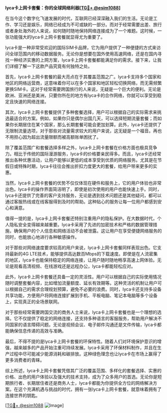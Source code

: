**lyca卡上网卡套餐：你的全球网络利器[[TG💪+ @esim1088](https://t.me/s/esim1088)]**

在当今这个数字化飞速发展的时代，互联网已经深深融入我们的生活。无论是工作、学习还是娱乐，网络已经成为不可或缺的一部分。而对于经常需要出差、旅行或者身处海外的人来说，如何随时随地保持网络连接成为了一个难题。这时候，一张功能强大的lyca卡上网卡套餐就显得尤为重要了。

lyca卡是一种非常受欢迎的国际SIM卡品牌，它为用户提供了一种便捷的方式来访问全球范围内的移动数据服务。无论你是想要在国外使用高速网络，还是在国内寻找一种经济实惠的上网方案，lyca卡上网卡套餐都能满足你的需求。接下来，让我们详细了解一下这款产品究竟有何独特之处。

首先，lyca卡上网卡套餐的最大亮点在于其覆盖范围之广。lyca卡支持多个国家和地区的网络运营商，这意味着你可以在多个国家和地区轻松切换网络，而无需频繁更换SIM卡。这对于经常需要跨国旅行的人来说，无疑是一个巨大的便利。无论是欧洲、亚洲还是美洲，只要你所在的地方有lyca卡的合作网络，你就可以享受到稳定且快速的网络连接。

其次，lyca卡上网卡套餐提供了多种套餐选择，用户可以根据自己的实际需求来挑选最适合的方案。例如，如果你只是偶尔出国几天，可以选择短期流量套餐；而如果你长期居住在某个国家，那么长期套餐可能会更加划算。此外，lyca卡还提供了无限制流量选项，对于那些对流量需求较大的用户来说，这无疑是一个福音。再也不用担心因为超出流量限额而被高额账单困扰了。

除了覆盖范围广和套餐选择多样之外，lyca卡上网卡套餐在价格方面也极具竞争力。相比于传统的国际漫游服务，lyca卡的价格要亲民得多。而且，lyca卡还经常推出各种优惠活动，让用户能够以更低的成本享受到优质的网络服务。尤其是在节假日或特殊时期，lyca卡往往会推出折扣力度更大的套餐，给用户带来更多的实惠。

当然，lyca卡上网卡套餐的优势不仅仅体现在硬件和服务上，它的用户体验也非常出色。lyca卡的操作界面简洁明了，即使是初次使用的用户也能快速上手。同时，lyca卡还提供了完善的客户支持服务，无论是遇到技术问题还是其他疑问，都可以通过客服热线或在线客服得到及时的帮助。这种贴心的服务让每一位用户都感到安心和满意。

值得一提的是，lyca卡上网卡套餐还特别注重用户的隐私保护。在大数据时代，个人隐私安全变得越来越重要。lyca卡采用了先进的加密技术和严格的数据管理措施，确保用户的个人信息和网络活动不会被泄露。这让用户在享受便捷网络服务的同时，也能放心地进行各种敏感操作。

对于那些对网络速度要求较高的用户来说，lyca卡上网卡套餐同样表现出色。它支持最新的4G LTE技术，能够提供高达数百Mbps的下载速度。即使是在人流密集的地区，lyca卡也能保持稳定的网络连接，让用户随时随地畅享高速上网体验。无论是观看高清视频、在线游戏还是远程办公，lyca卡都能轻松应对。

此外，lyca卡上网卡套餐还具备一定的灵活性。用户可以根据自己的实际使用情况随时调整套餐内容，比如增加流量额度、延长有效期等。这种灵活的机制让用户可以根据自己的需求合理规划预算，避免不必要的浪费。同时，lyca卡还支持多设备共享功能，方便用户将网络连接扩展到手机、平板电脑、笔记本电脑等多个设备上，实现真正的全场景联网。

对于那些经常需要跨国交流的商务人士来说，lyca卡上网卡套餐也是一个理想的选择。它不仅提供了稳定的网络连接，还支持多种语言的客服服务，帮助用户解决不同国家的语言障碍问题。无论是视频会议、电子邮件沟通还是文件传输，lyca卡都能确保信息传递的高效与准确。

最后，不得不提的是lyca卡上网卡套餐的环保特性。随着人们对环境保护意识的增强，越来越多的产品开始注重可持续发展。lyca卡采用了环保材料制作，并且在生产过程中尽可能减少能源消耗和碳排放。这种绿色理念也让lyca卡在市场上赢得了更多消费者的青睐。

综上所述，lyca卡上网卡套餐凭借其广泛的覆盖范围、多样化的套餐选择、实惠的价格、出色的用户体验以及强大的技术支持，成为了众多用户的首选。无论你是短期旅行者、长期居住者还是商务人士，lyca卡都能为你提供全方位的网络解决方案。在这个充满机遇与挑战的时代，拥有一张lyca卡上网卡套餐，就意味着拥有了连接世界的钥匙。

[[TG💪+ @esim1088](https://t.me/s/esim1088) ![Image](https://i.postimg.cc/4NQfJmqS/Snipaste-2025-05-13-00-14-12.png)]